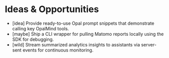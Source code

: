 # Ideas & Opportunities

- [idea] Provide ready-to-use Opal prompt snippets that demonstrate calling key OpalMind tools.
- [maybe] Ship a CLI wrapper for pulling Matomo reports locally using the SDK for debugging.
- [wild] Stream summarized analytics insights to assistants via server-sent events for continuous monitoring.
